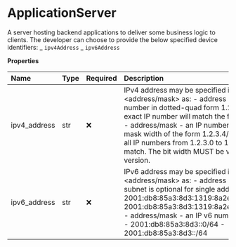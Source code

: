 # ApplicationServer

A server hosting backend applications to deliver some business logic to clients. The developer can choose to provide the below specified device identifiers: _ `ipv4Address` _ `ipv6Address`

**Properties**

| Name         | Type | Required | Description                                                                                                                                                                                                                                                                                                                                                                      |
| :----------- | :--- | :------- | :------------------------------------------------------------------------------------------------------------------------------------------------------------------------------------------------------------------------------------------------------------------------------------------------------------------------------------------------------------------------------- |
| ipv4_address | str  | ❌       | IPv4 address may be specified in form <address/mask> as: - address - an IPv4 number in dotted-quad form 1.2.3.4. Only this exact IP number will match the flow control rule. - address/mask - an IP number as above with a mask width of the form 1.2.3.4/24. In this case, all IP numbers from 1.2.3.0 to 1.2.3.255 will match. The bit width MUST be valid for the IP version. |
| ipv6_address | str  | ❌       | IPv6 address may be specified in form <address/mask> as: - address - The /128 subnet is optional for single addresses: - 2001:db8:85a3:8d3:1319:8a2e:370:7344 - 2001:db8:85a3:8d3:1319:8a2e:370:7344/128 - address/mask - an IP v6 number with a mask: - 2001:db8:85a3:8d3::0/64 - 2001:db8:85a3:8d3::/64                                                                        |
